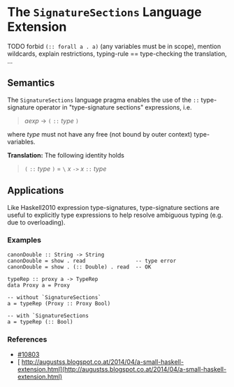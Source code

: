 # The `SignatureSections` Language Extension



TODO forbid `(:: forall a . a)` (any variables must be in scope), mention wildcards, explain restrictions, typing-rule == type-checking the translation, ...


## Semantics



The `SignatureSections` language pragma enables the use of the `::` type-signature operator in "type-signature sections" expressions, i.e.


>
>
> *aexp* → `(` `::` *type* `)`
>
>


where *type* must not have any free (not bound by outer context) type-variables.



**Translation:** The following identity holds


>
>
> `(` `::` *type* `)` = `\` *x* `->` *x* `::` *type*
>
>

## Applications



Like Haskell2010 expression type-signatures, type-signature sections are useful to explicitly type expressions to help resolve ambiguous typing (e.g. due to overloading).


### Examples


```
canonDouble :: String -> String
canonDouble = show . read                -- type error
canonDouble = show . (:: Double) . read  -- OK
```

```
typeRep :: proxy a -> TypeRep
data Proxy a = Proxy

-- without `SignatureSections`
a = typeRep (Proxy :: Proxy Bool)

-- with `SignatureSections
a = typeRep (:: Bool)
```

### References


- [\#10803](https://gitlab.staging.haskell.org/ghc/ghc/issues/10803)
- [
  http://augustss.blogspot.co.at/2014/04/a-small-haskell-extension.html](http://augustss.blogspot.co.at/2014/04/a-small-haskell-extension.html)
